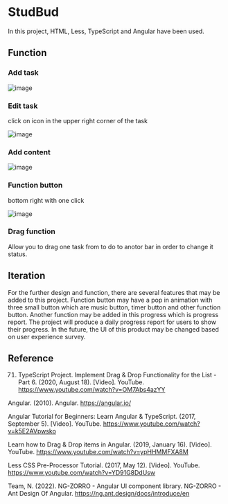 # StudBud

In this project, HTML, Less, TypeScript and Angular have been used.

## Function

### Add task

![image](​ https://raw.githubusercontent.com/Yiming0928/DECO2017ywan4501/main/img/addtask.png)


### Edit task 

click on icon in the upper right corner of the task

![image](​ https://raw.githubusercontent.com/Yiming0928/DECO2017ywan4501/main/img/edittask.png)



### Add content

![image](​ https://raw.githubusercontent.com/Yiming0928/DECO2017ywan4501/main/img/addcontent.png)


### Function button 

bottom right with one click

![image](​ https://raw.githubusercontent.com/Yiming0928/DECO2017ywan4501/main/img/functionbutton.png)


### Drag function

Allow you to drag one task from to do to anotor bar in order to change it status.

## Iteration

For the further design and function, there are several features that may be added to this project. Function button may have a pop in animation with three small button which are music button, timer button and other function button. Another function may be added in this progress which is progress report. The project will produce a daily progress report for users to show their progress. In the future, the UI of this product may be changed based on user experience survey.

## Reference

71. TypeScript Project. Implement Drag & Drop Functionality for the List - Part 6. (2020, August 18). [Video]. YouTube. https://www.youtube.com/watch?v=OM7Abs4azYY

Angular. (2010). Angular. https://angular.io/

Angular Tutorial for Beginners: Learn Angular & TypeScript. (2017, September 5). [Video]. YouTube. https://www.youtube.com/watch?v=k5E2AVpwsko

Learn how to Drag & Drop items in Angular. (2019, January 16). [Video]. YouTube. https://www.youtube.com/watch?v=ypHHMMFXA8M

Less CSS Pre-Processor Tutorial. (2017, May 12). [Video]. YouTube. https://www.youtube.com/watch?v=YD91G8DdUsw

Team, N. (2022). NG-ZORRO - Angular UI component library. NG-ZORRO - Ant Design Of Angular. https://ng.ant.design/docs/introduce/en
